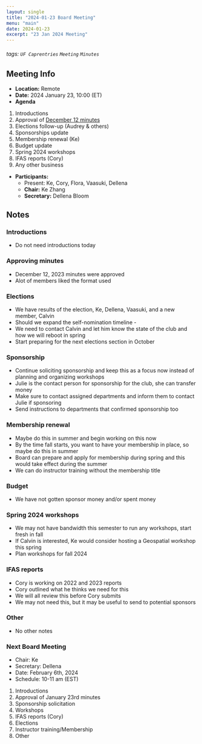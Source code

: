 ```yaml
---
layout: single
title: "2024-01-23 Board Meeting"
menu: "main"
date: 2024-01-23
excerpt: "23 Jan 2024 Meeting"
---
```


###### tags: `UF Caprentries` `Meeting` `Minutes`

## Meeting Info

- **Location:** Remote
- **Date:** 2024 January 23, 10:00 (ET)
- **Agenda**

1. Introductions
2. Approval of [December 12 minutes]([https://github.com/UF-Carpentry/Coordination/issues/214])
3. Elections follow-up (Audrey & others)
4. Sponsorships update
5. Membership renewal (Ke)
6. Budget update
7. Spring 2024 workshops
8. IFAS reports (Cory)
9. Any other business

- **Participants:**
    - Present: Ke, Cory, Flora, Vaasuki, Dellena
    - **Chair:** Ke Zhang
    - **Secretary:** Dellena Bloom

## Notes
<!-- Other important details discussed during the meeting can be entered here. -->

### Introductions
* Do not need introductions today

### Approving minutes
* December 12, 2023 minutes were approved
* Alot of members liked the format used

### Elections
* We have results of the election, Ke, Dellena, Vaasuki, and a new member, Calvin
* Should we expand the self-nomination timeline -
* We need to contact Calvin and let him know the state of the club and how we will reboot in spring
* Start preparing for the next elections section in October

### Sponsorship
* Continue soliciting sponsorship and keep this as a focus now instead of planning and organizing workshops
* Julie is the contact person for sponsorship for the club, she can transfer money
* Make sure to contact assigned departments and inform them to contact Julie if sponsoring
* Send instructions to departments that confirmed sponsorship too

### Membership renewal
* Maybe do this in summer and begin working on this now
* By the time fall starts, you want to have your membership in place, so maybe do this in summer
* Board can prepare and apply for membership during spring and this would take effect during the summer
* We can do instructor training without the membership title

### Budget
* We have not gotten sponsor money and/or spent money

### Spring 2024 workshops
* We may not have bandwidth this semester to run any workshops, start fresh in fall
* If Calvin is interested, Ke would consider hosting a Geospatial workshop this spring
* Plan workshops for fall 2024

### IFAS reports
* Cory is working on 2022 and 2023 reports
* Cory outlined what he thinks we need for this
* We will all review this before Cory submits
* We may not need this, but it may be useful to send to potential sponsors

### Other
* No other notes

### Next Board Meeting
* Chair: Ke
* Secretary: Dellena
* Date: February 6th, 2024
* Schedule: 10-11 am (EST)

1. Introductions
2. Approval of January 23rd minutes
3. Sponsorship solicitation
4. Workshops
5. IFAS reports (Cory)
6. Elections
7. Instructor training/Membership
8. Other

